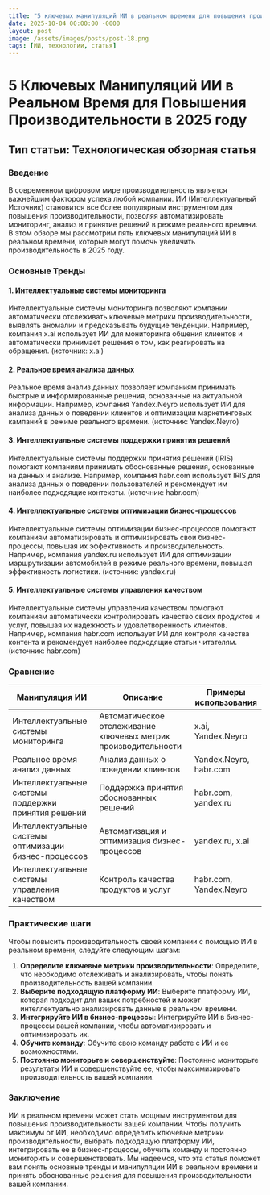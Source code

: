 ```yaml
---
title: "5 ключевых манипуляций ИИ в реальном времени для повышения производительности в 2025 году?"
date: 2025-10-04 00:00:00 -0000
layout: post
image: /assets/images/posts/post-18.png
tags: [ИИ, технологии, статья]
---
```

# 5 Ключевых Манипуляций ИИ в Реальном Время для Повышения Производительности в 2025 году

## Тип статьи: Технологическая обзорная статья

### Введение

В современном цифровом мире производительность является важнейшим фактором успеха любой компании. ИИ (Интеллектуальный Источник) становится все более популярным инструментом для повышения производительности, позволяя автоматизировать мониторинг, анализ и принятие решений в режиме реального времени. В этом обзоре мы рассмотрим пять ключевых манипуляций ИИ в реальном времени, которые могут помочь увеличить производительность в 2025 году.

### Основные Тренды

#### 1. **Интеллектуальные системы мониторинга**

Интеллектуальные системы мониторинга позволяют компании автоматически отслеживать ключевые метрики производительности, выявлять аномалии и предсказывать будущие тенденции. Например, компания x.ai использует ИИ для мониторинга общения клиентов и автоматически принимает решения о том, как реагировать на обращения. (источник: x.ai)

#### 2. **Реальное время анализа данных**

Реальное время анализ данных позволяет компаниям принимать быстрые и информированные решения, основанные на актуальной информации. Например, компания Yandex.Neyro использует ИИ для анализа данных о поведении клиентов и оптимизации маркетинговых кампаний в режиме реального времени. (источник: Yandex.Neyro)

#### 3. **Интеллектуальные системы поддержки принятия решений**

Интеллектуальные системы поддержки принятия решений (IRIS) помогают компаниям принимать обоснованные решения, основанные на данных и анализе. Например, компания habr.com использует IRIS для анализа данных о поведении пользователей и рекомендует им наиболее подходящие контексты. (источник: habr.com)

#### 4. **Интеллектуальные системы оптимизации бизнес-процессов**

Интеллектуальные системы оптимизации бизнес-процессов помогают компаниям автоматизировать и оптимизировать свои бизнес-процессы, повышая их эффективность и производительность. Например, компания yandex.ru использует ИИ для оптимизации маршрутизации автомобилей в режиме реального времени, повышая эффективность логистики. (источник: yandex.ru)

#### 5. **Интеллектуальные системы управления качеством**

Интеллектуальные системы управления качеством помогают компаниям автоматически контролировать качество своих продуктов и услуг, повышая их надежность и удовлетворенность клиентов. Например, компания habr.com использует ИИ для контроля качества контента и рекомендует наиболее подходящие статьи читателям. (источник: habr.com)

### Сравнение

| Манипуляция ИИ | Описание | Примеры использования |
| --- | --- | --- |
| Интеллектуальные системы мониторинга | Автоматическое отслеживание ключевых метрик производительности | x.ai, Yandex.Neyro |
| Реальное время анализ данных | Анализ данных о поведении клиентов | Yandex.Neyro, habr.com |
| Интеллектуальные системы поддержки принятия решений | Поддержка принятия обоснованных решений | habr.com, yandex.ru |
| Интеллектуальные системы оптимизации бизнес-процессов | Автоматизация и оптимизация бизнес-процессов | yandex.ru, x.ai |
| Интеллектуальные системы управления качеством | Контроль качества продуктов и услуг | habr.com, Yandex.Neyro |

### Практические шаги

Чтобы повысить производительность своей компании с помощью ИИ в реальном времени, следуйте следующим шагам:

1. **Определите ключевые метрики производительности**: Определите, что необходимо отслеживать и анализировать, чтобы понять производительность вашей компании.
2. **Выберите подходящую платформу ИИ**: Выберите платформу ИИ, которая подходит для ваших потребностей и может интеллектуально анализировать данные в реальном времени.
3. **Интегрируйте ИИ в бизнес-процессы**: Интегрируйте ИИ в бизнес-процессы вашей компании, чтобы автоматизировать и оптимизировать их.
4. **Обучите команду**: Обучите свою команду работе с ИИ и ее возможностями.
5. **Постоянно мониторьте и совершенствуйте**: Постоянно мониторьте результаты ИИ и совершенствуйте ее, чтобы максимизировать производительность вашей компании.

### Заключение

ИИ в реальном времени может стать мощным инструментом для повышения производительности вашей компании. Чтобы получить максимум от ИИ, необходимо определить ключевые метрики производительности, выбрать подходящую платформу ИИ, интегрировать ее в бизнес-процессы, обучить команду и постоянно мониторить и совершенствовать. Мы надеемся, что эта статья поможет вам понять основные тренды и манипуляции ИИ в реальном времени и принять обоснованные решения для повышения производительности вашей компании.
